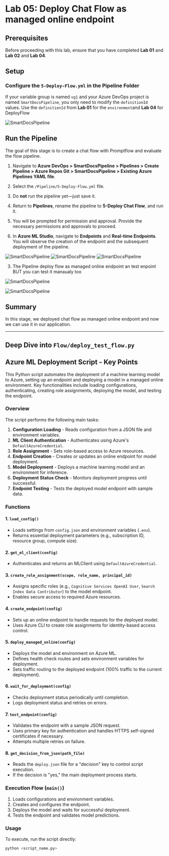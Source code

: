 

# Lab 05: Deploy Chat Flow as managed online endpoint

## Prerequisites

Before proceeding with this lab, ensure that you have completed **Lab 01** and **Lab 02** and **Lab 04**.

## Setup

### Configure the `5-Deploy-Flow.yml` in the Pipeline Folder

If your variable group is named `vg1` and your Azure DevOps project is named `SmartDocsPipeline`, you only need to modify the `definitionId` values. Use the `definitionId` from **Lab 01** for the `environment`and **Lab 04** for DeployFlow

![SmartDocsPipeline](images/1.png)

## Run the Pipeline

The goal of this stage is to create a chat flow with Promptflow and evaluate the flow pipeline.

1. Navigate to **Azure DevOps > SmartDocsPipeline > Pipelines > Create Pipeline > Azure Repos Git > SmartDocsPipeline > Existing Azure Pipelines YAML file**.
2. Select the `/Pipeline/5-Deploy-Flow.yml` file.
3. Do **not** run the pipeline yet—just save it.
4. Return to **Pipelines**, rename the pipeline to **5-Deploy Chat Flow**, and run it.
5. You will be prompted for permission and approval. Provide the necessary permissions and approvals to proceed.

2. In **Azure ML Studio**, navigate to **Endpoints** and **Real-time Endpoints**. You will observe the creation of the endpoint and the subsequent deployment of the pipeline.

![SmartDocsPipeline](images/2.png)
![SmartDocsPipeline](images/3.png)
![SmartDocsPipeline](images/4.png)

3. The Pipeline deploy flow as managed online endpoint an test enpoint BUT you can test it manaualy too 

![SmartDocsPipeline](images/5.png)

![SmartDocsPipeline](images/6.png)

## Summary

In this stage, we deployed chat flow as managed online endpoint and now we can use it in our application. 

---

## Deep Dive into `Flow/deploy_test_flow.py`

## Azure ML Deployment Script - Key Points

This Python script automates the deployment of a machine learning model to Azure, setting up an endpoint and deploying a model in a managed online environment. Key functionalities include loading configurations, authenticating, creating role assignments, deploying the model, and testing the endpoint.

### Overview
The script performs the following main tasks:
1. **Configuration Loading** - Reads configuration from a JSON file and environment variables.
2. **ML Client Authentication** - Authenticates using Azure's `DefaultAzureCredential`.
3. **Role Assignment** - Sets role-based access to Azure resources.
4. **Endpoint Creation** - Creates or updates an online endpoint for model deployment.
5. **Model Deployment** - Deploys a machine learning model and an environment for inference.
6. **Deployment Status Check** - Monitors deployment progress until successful.
7. **Endpoint Testing** - Tests the deployed model endpoint with sample data.

### Functions

#### 1. `load_config()`
- Loads settings from `config.json` and environment variables (`.env`).
- Returns essential deployment parameters (e.g., subscription ID, resource group, compute size).

#### 2. `get_ml_client(config)`
- Authenticates and returns an MLClient using `DefaultAzureCredential`.

#### 3. `create_role_assignment(scope, role_name, principal_id)`
- Assigns specific roles (e.g., `Cognitive Services OpenAI User`, `Search Index Data Contributor`) to the model endpoint.
- Enables secure access to required Azure resources.

#### 4. `create_endpoint(config)`
- Sets up an online endpoint to handle requests for the deployed model.
- Uses Azure CLI to create role assignments for identity-based access control.

#### 5. `deploy_managed_online(config)`
- Deploys the model and environment on Azure ML.
- Defines health check routes and sets environment variables for deployment.
- Sets traffic routing to the deployed endpoint (100% traffic to the current deployment).

#### 6. `wait_for_deployment(config)`
- Checks deployment status periodically until completion.
- Logs deployment status and retries on errors.

#### 7. `test_endpoint(config)`
- Validates the endpoint with a sample JSON request.
- Uses primary key for authentication and handles HTTPS self-signed certificates if necessary.
- Attempts multiple retries on failure.

#### 8. `get_decision_from_json(path_file)`
- Reads the `deploy.json` file for a "decision" key to control script execution.
- If the decision is "yes," the main deployment process starts.

### Execution Flow (`main()`)
1. Loads configurations and environment variables.
2. Creates and configures the endpoint.
3. Deploys the model and waits for successful deployment.
4. Tests the endpoint and validates model predictions.

### Usage
To execute, run the script directly:
```python
python <script_name.py>

